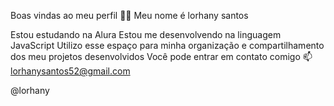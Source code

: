 Boas vindas ao meu perfil 💙💙
Meu nome é lorhany santos

Estou estudando na Alura
Estou me desenvolvendo na linguagem JavaScript
Utilizo esse espaço para minha organização e compartilhamento dos meu projetos desenvolvidos
Você pode entrar em contato comigo 📫
lorhanysantos52@gmail.com

@lorhany
